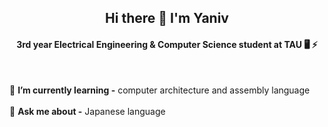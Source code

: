 <h2 (or 2 etc.) align="center"> Hi there 👋 I'm Yaniv </h1>
<h4 (or 2 etc.) align="center"> 3rd year Electrical Engineering & Computer Science student at TAU 🖥️ ⚡ </h1>

<br>

🌱 **I’m currently learning -** computer architecture and assembly language <br>
<br>
💬 **Ask me about -** Japanese language

<!--
**yanivmu/yanivmu** is a ✨ _special_ ✨ repository because its `README.md` (this file) appears on your GitHub profile.

Here are some ideas to get you started:

- 🔭 I’m currently working on ...
- 🌱 I’m currently learning ...
- 👯 I’m looking to collaborate on ...
- 🤔 I’m looking for help with ...
- 💬 Ask me about ...
- 📫 How to reach me: ...
- 😄 Pronouns: ...
- ⚡ Fun fact: ...
-->
